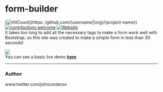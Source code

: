 # form-builder
[![HitCount](https://hitt.herokuapp.com/{username||org}/{project-name}.svg)](https: /github.com/{username||org}/{project-name}) [![contributions welcome](https://img.shields.io/badge/contributions-welcome-brightgreen.svg?style=flat)](https://github.com/dwyl/esta/issues) [![Website](https://img.shields.io/website-up-down-green-red/http/shields.io.svg?maxAge=2592000)]() 
<br>
It takes too long to add all the necessary tags to make a form work well with Bootstrap, so this site was created to make a
simple form in less than 30 seconds!

<a href="http://tinypic.com?ref=euoy07" target="_blank"><img src="http://i63.tinypic.com/euoy07.jpg" border="0"></a>
<br>
You can see a basic live demo <a href="https://amanguchi.github.io/form-builder/" rel="nofollow">  <b>here </b></a>
<hr>
<h3>Author</h3>
www.twitter.com/johncorderox

